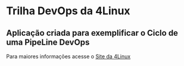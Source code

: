 # Trilha DevOps da 4Linux

<!-- Altere a Flag abaixo com sua URL do seu usuário do Github -->
<!--
![Pipeline Status](https://github.com/Guilheeeerme/DevOpsLab-HelloWorld/github/workflows/main.yml/badge.svg) 
-->

## Aplicação criada para exemplificar o Ciclo de uma PipeLine DevOps


Para maiores informações acesse o [Site da 4Linux](https://www.4linux.com.br/cursos/devops)
